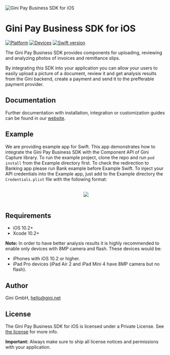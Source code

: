 ![Gini Pay Business SDK for iOS](img/GiniPayBusiness_Logo.png?raw=true)

# Gini Pay Business SDK for iOS

[![Platform](https://img.shields.io/badge/platform-iOS-lightgrey.svg)]()
[![Devices](https://img.shields.io/badge/devices-iPhone%20%7C%20iPad-blue.svg)]()
[![Swift version](https://img.shields.io/badge/swift-5.0-orange.svg)]()


The Gini Pay Business SDK provides components for uploading, reviewing and analyzing photos of invoices and remittance slips.

By integrating this SDK into your application you can allow your users to easily upload a picture of a document, review it and get analysis results from the Gini backend, create a payment and send it to the prefferable payment provider.

## Documentation

Further documentation with installation, integration or customization guides can be found in our [website](http://developer.gini.net/gini-pay-business-sdk-ios/docs/).

## Example

We are providing example app for Swift. This app demonstrates how to integrate the Gini Pay Business SDK with the Component API of Gini Capture library. To run the example project, clone the repo and run `pod install` from the Example directory first.
To check the redirection to Banking app please run Bank example before Example Swift.
To inject your API credentials into the Example app, just add to the Example directory the `Credentials.plist` file with the following format:

<br>
<center><img src="img/credentials_plist_format.png"/></center>
</br>

## Requirements

- iOS 10.2+
- Xcode 10.2+

**Note:**
In order to have better analysis results it is highly recommended to enable only devices with 8MP camera and flash. These devices would be:

* iPhones with iOS 10.2 or higher.
* iPad Pro devices (iPad Air 2 and iPad Mini 4 have 8MP camera but no flash).

## Author

Gini GmbH, hello@gini.net

## License

The Gini Pay Business SDK for iOS is licensed under a Private License. See [the license](http://developer.gini.net/gini-pay-business-sdk-ios/docs/license.html) for more info.

**Important:** Always make sure to ship all license notices and permissions with your application.
